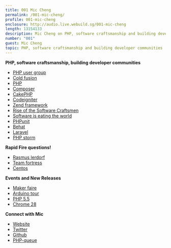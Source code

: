 ```yaml
---
title: 001 Mic Cheng
permalink: /001-mic-cheng/
profile: 001-mic-cheng
enclosure: http://audio.live.webuild.sg/001-mic-cheng
length: 13154133
description: Mic Cheng on PHP, software craftsmanship and building developer communities
number: "001"
guest: Mic Cheng
topic: PHP, software craftsmanship and building developer communities
---
```


**PHP, software craftsmanship, building developer communities**

*   [PHP user group][1]
*   [Cold fusion][2]
*   [PHP][3]
*   [Composer][4]
*   [CakePHP][5]
*   [Codeigniter][6]
*   [Zend framework][7]
*   [Rise of the Software Craftsmen][8]
*   [Software is eating the world][9]
*   [PHPunit][10]
*   [Behat][11]
*   [Laravel][12]
*   [PHP storm][13]

**Rapid Fire questions!**

*   [Rasmus lerdorf][14]
*   [Team fortress][15]
*   [Centos][16]

**Events and New Releases**

*   [Maker faire][17]
*   [Arduino tour][18]
*   [PHP 5.5][19]
*   [Chrome 28][20]

**Connect with Mic**

*   [Website][21]
*   [Twitter][22]
*   [Github][23]
*   [PHP-queue][24]

 [1]: https://www.facebook.com/groups/sghypertextpreprocessors/
 [2]: http://en.wikipedia.org/wiki/Adobe_ColdFusion
 [3]: http://PHP.net/
 [4]: http://getcomposer.org/
 [5]: http://cakePHP.org/
 [6]: http://ellislab.com/codeigniter
 [7]: http://framework.zend.com/
 [8]: http://sgentrepreneurs.com/2013/03/13/rise-of-the-software-craftsmen/
 [9]: http://online.wsj.com/article/SB10001424053111903480904576512250915629460.html
 [10]: https://github.com/sebastianbergmann/PHPunit/
 [11]: http://behat.org/
 [12]: http://laravel.com/
 [13]: http://www.jetbrains.com/PHPstorm/
 [14]: http://en.wikipedia.org/wiki/Rasmus_Lerdorf
 [15]: http://www.teamfortress.com/
 [16]: http://www.centos.org/
 [17]: http://makerfairesingapore.com/
 [18]: http://blog.arduino.cc/2013/07/08/arduinotour-in-singapore/
 [19]: http://PHP.net/archive/2013.PHP#id2013-06-20-1
 [20]: http://googlechromereleases.blogspot.sg/2013/07/stable-channel-update.html
 [21]: http://coderkungfu.com/
 [22]: https://twitter.com/coderkungfu
 [23]: https://github.com/CoderKungfu
 [24]: https://github.com/CoderKungfu/PHP-queue
